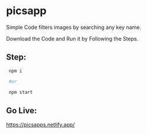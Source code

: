 # picsapp

Simple Code filters images by searching any key name.

Download the Code and Run it by Following the Steps.

## Step:

```bash
 npm i 

 #or

 npm start
```
## Go Live:

https://picsapps.netlify.app/
